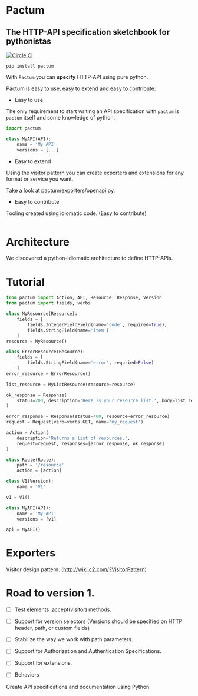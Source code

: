 # Pactum
## The HTTP-API specification sketchbook for pythonistas

[![Circle CI](https://circleci.com/gh/olist/pactum.svg?style=svg)](https://circleci.com/gh/olist/pactum)

```shell
pip install pactum
```

With `Pactum` you can **specify** HTTP-API using pure python.


Pactum is easy to use, easy to extend and easy to contribute:

- Easy to use

The only requirement to start writing an API specification with `pactum`
is `pactum` itself and some knowledge of python.

```python
import pactum

class MyAPI(API):
    name = 'My API'
    versions = [...]
```

- Easy to extend

Using the [visitor pattern](http://wiki.c2.com/?VisitorPattern) you can create
exporters and extensions for any format or service you want.

Take a look at [pactum/exporters/openapi.py](pactum/exporters/openapi.py).

- Easy to contribute

Tooling created using idiomatic code. (Easy to contribute)

```python

```


# Architecture

We discovered a python-idiomatic architecture to define HTTP-APIs.


# Tutorial
```python
from pactum import Action, API, Resource, Response, Version
from pactum import fields, verbs

class MyResource(Resource):
    fields = [
        fields.IntegerFieldField(name='code', required=True),
        fields.StringField(name='item')
    ]
resource = MyResource()

class ErrorResource(Resource):
    fields = [
        fields.StringField(name='error', requried=False)
    ]
error_resource = ErrorResource()

list_resource = MyListResource(resource=resource)

ok_response = Response(
    status=200, description='Here is your resource list.', body=list_resource
)

error_response = Response(status=400, resource=error_resource)
request = Request(verb=verbs.GET, name='my_request')

action = Action(
    description='Returns a list of resources.',
    request=request, responses=[error_response, ok_response]
)

class Route(Route):
    path = '/resource'
    action = [action]

class V1(Version):
    name = 'V1'

v1 = V1()

class MyAPI(API):
    name = 'My API'
    versions = [v1]

api = MyAPI()
```

# Exporters
Visitor design pattern. (http://wiki.c2.com/?VisitorPattern)


# Road to version 1.
- [ ] Test elements .accept(visitor) methods.
- [ ] Support for version selectors (Versions should be specified on HTTP header, path, or custom fields)
- [ ] Stabilize the way we work with path parameters.
- [ ] Support for Authorization and Authentication Specifications.
- [ ] Support for extensions.
- [ ] Behaviors



Create API specifications and documentation using Python.
